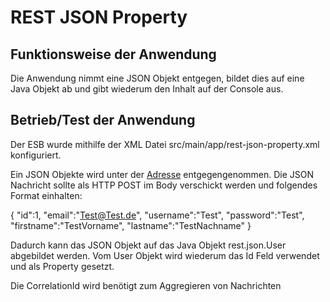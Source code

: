 # REST JSON Property


## Funktionsweise der Anwendung

Die Anwendung nimmt eine JSON Objekt entgegen, bildet dies auf eine Java Objekt ab und gibt wiederum den Inhalt auf der Console aus.

## Betrieb/Test der Anwendung

Der ESB wurde mithilfe der XML Datei src/main/app/rest-json-property.xml konfiguriert.

Ein JSON Objekte wird unter der [Adresse](http://localhost:8181/foo) entgegengenommen.
Die JSON Nachricht sollte als HTTP POST im Body verschickt werden und folgendes Format einhalten:

{ "id":1, "email":"Test@Test.de", "username":"Test", "password":"Test", "firstname":"TestVorname", "lastname":"TestNachname" }

Dadurch kann das JSON Objekt auf das Java Objekt rest.json.User abgebildet werden. 
Vom User Objekt wird wiederum das Id Feld verwendet und als Property gesetzt.

Die CorrelationId wird benötigt zum Aggregieren von Nachrichten




 

